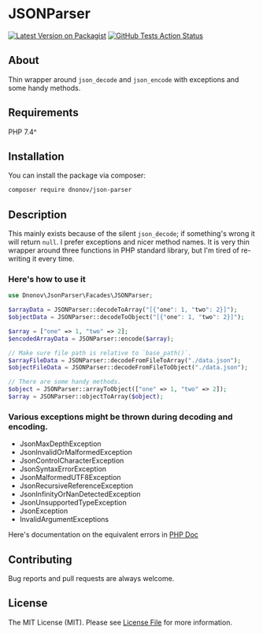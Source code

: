 # JSONParser
[![Latest Version on Packagist](https://img.shields.io/packagist/v/dnonov/json-parser.svg?style=flat-square)](https://packagist.org/packages/dnonov/json-parser)
[![GitHub Tests Action Status](https://img.shields.io/github/actions/workflow/status/DNonov/JSONParser/run-tests.yml?branch=main&label=tests&style=flat-square)](https://github.com/DNonov/JSONParser/actions?query=workflow%3Arun-tests+branch%3Amain)

## About
Thin wrapper around `json_decode` and `json_encode` with exceptions and some handy methods.

## Requirements
PHP 7.4^

## Installation

You can install the package via composer:

```bash
composer require dnonov/json-parser
```

## Description
This mainly exists because of the silent `json_decode`; if something's wrong it
will return `null`. I prefer exceptions and nicer method names.
It is very thin wrapper around three functions in PHP standard library, but I'm
tired of re-writing it every time.

### Here's how to use it
```php
use Dnonov\JsonParser\Facades\JSONParser;

$arrayData = JSONParser::decodeToArray("[{"one": 1, "two": 2}]");
$objectData = JSONParser::decodeToObject("[{"one": 1, "two": 2}]");

$array = ["one" => 1, "two" => 2];
$encodedArrayData = JSONParser::encode($array);

// Make sure file path is relative to `base_path()`.
$arrayFileData = JSONParser::decodeFromFileToArray("./data.json");
$objectFileData = JSONParser::decodeFromFileToObject("./data.json");

// There are some handy methods.
$object = JSONParser::arrayToObject(["one" => 1, "two" => 2]);
$array = JSONParser::objectToArray($object);
```

### Various exceptions might be thrown during decoding and encoding.
* JsonMaxDepthException
* JsonInvalidOrMalformedException
* JsonControlCharacterException
* JsonSyntaxErrorException
* JsonMalformedUTF8Exception
* JsonRecursiveReferenceException
* JsonInfinityOrNanDetectedException
* JsonUnsupportedTypeException
* JsonException
* InvalidArgumentExceptions

Here's documentation on the equivalent errors in [PHP Doc](https://www.php.net/manual/en/json.constants.php#constant.json-throw-on-error)

## Contributing
Bug reports and pull requests are always welcome.

## License
The MIT License (MIT). Please see [License File](LICENSE) for more information.
